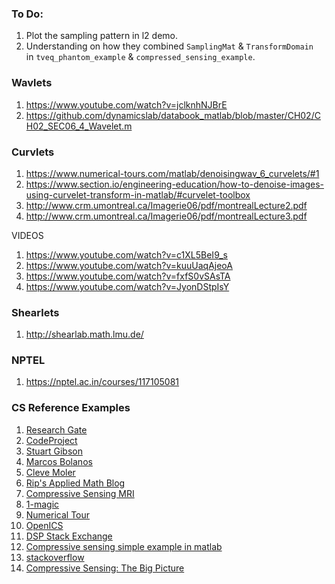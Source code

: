 ### To Do:
1. Plot the sampling pattern in l2 demo.
2. Understanding on how they combined `SamplingMat` & `TransformDomain ` in `tveq_phantom_example` & `compressed_sensing_example`.



### Wavlets
1. https://www.youtube.com/watch?v=jclknhNJBrE
2. https://github.com/dynamicslab/databook_matlab/blob/master/CH02/CH02_SEC06_4_Wavelet.m

### Curvlets
1. https://www.numerical-tours.com/matlab/denoisingwav_6_curvelets/#1
2. https://www.section.io/engineering-education/how-to-denoise-images-using-curvelet-transform-in-matlab/#curvelet-toolbox
3. http://www.crm.umontreal.ca/Imagerie06/pdf/montrealLecture2.pdf
4. http://www.crm.umontreal.ca/Imagerie06/pdf/montrealLecture3.pdf

VIDEOS
1. https://www.youtube.com/watch?v=c1XL5BeI9_s
2. https://www.youtube.com/watch?v=kuuUaqAjeoA
3. https://www.youtube.com/watch?v=fxfS0vSAsTA
4. https://www.youtube.com/watch?v=JyonDStpIsY

### Shearlets
1. http://shearlab.math.lmu.de/

### NPTEL
1. https://nptel.ac.in/courses/117105081

### CS Reference Examples
1. [Research Gate](https://www.researchgate.net/publication/271290796_Matlab_code_for_compressed_sensing_reconstruction_with_any_filters?channel=doi&linkId=54c4a7850cf256ed5a954a07&showFulltext=true)
2. [CodeProject](https://www.codeproject.com/Articles/852910/Compressed-Sensing-Intro-Tutorial-w-Matlab)
3. [Stuart Gibson](https://in.mathworks.com/matlabcentral/fileexchange/41792-simple-compressed-sensing-example)
4. [Marcos Bolanos](https://in.mathworks.com/matlabcentral/fileexchange/33813-compressive-sensing-simple-example)
5. [Cleve Moler](https://in.mathworks.com/company/newsletters/articles/magic-reconstruction-compressed-sensing.html)
6. [Rip's Applied Math Blog](https://rip94550.wordpress.com/2011/03/28/compressed-sensing-the-l1-norm-finds-sparse-solutions/)
7. [Compressive Sensing MRI](https://ranger.uta.edu/~huang/R_CSMRI.htm)
8. [1-magic](https://archive.siam.org/pdf/news/1035.pdf)
9. [Numerical Tour](https://www.numerical-tours.com/matlab/sparsity_2_cs_images/)
10. [OpenICS](https://www.softwareimpacts.com/article/S2665-9638(21)00028-2/pdf)
11. [DSP Stack Exchange](https://dsp.stackexchange.com/questions/10267/compressive-sensing-through-matlab-codes)
12. [Compressive sensing simple example in matlab](http://freesourcecode.net/matlabprojects/60479/compressive-sensing-simple-example-in-matlab#.YrCI22DRSF4)
13. [stackoverflow](https://stackoverflow.com/questions/29048834/compressive-sensing-and-haar-wavelet)
14. [Compressive Sensing: The Big Picture](https://sites.google.com/site/igorcarron2/cs)

